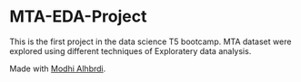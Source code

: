 # MTA-EDA-Project
This is the first project in the data science T5 bootcamp. MTA dataset were explored using different techniques of Exploratery data analysis.





Made with [Modhi Alhbrdi](https://github.com/ModiHb).

